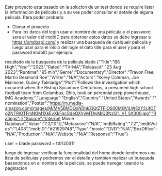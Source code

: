 Este proyecto esta basado en la solucion de un test donde se require listar la informacion de peliculas
y a su ves poder consultar el detalle de alguna pelicula.
Para poder probarlo:
- Clonar el proyecto
- Para los datos del login usar el nombre de una pelicula y el password sera el valor del imdbID
para obterner estos datos se debe ingresar a https://omdbapi.com/ y realizar una busqueda de cualqueir pelicula
y luego usar para el inicio del login el dato title para el user y para el password imdbID
por ejemplo:

resultado de la busqueda de la pelicula blade
{"Title":"BS High","Year":"2023","Rated":"TV-MA","Released":"23 Aug 2023","Runtime":"95 min","Genre":"Documentary","Director":"Travon Free, Martin Desmond Roe","Writer":"N/A","Actors":"Korey Coleman, Joe Maimone, Quincy Talmadge","Plot":"Follows the investigation which occurred when the Bishop Sycamore Centurions, a presumed high school football team from Columbus, Ohio, took on perennial prep powerhouse, IMG Academy.","Language":"English","Country":"United States","Awards":"1 nomination","Poster":"https://m.media-amazon.com/images/M/MV5BMDQxNDhkZjQtZTFlOS00MGViLWEzY2UtOTg2NTRiOTFmNGM1XkEyXkFqcGdeQXVyMTAyMjQ3NzQ1._V1_SX300.jpg","Ratings":[{"Source":"Internet Movie Database","Value":"7.2/10"}],"Metascore":"N/A","imdbRating":"7.2","imdbVotes":"1,408","imdbID":"tt21929748","Type":"movie","DVD":"N/A","BoxOffice":"N/A","Production":"N/A","Website":"N/A","Response":"True"}

user = blade
password = tt0120611

luego de ingresar verificar la funcionalidad del home donde tendremos una lista de peliculas y podremos ver el detalle y tambien realizar un busqueda basandonos en el nombre de la pelicula, se puede navegar usando la paginacion
